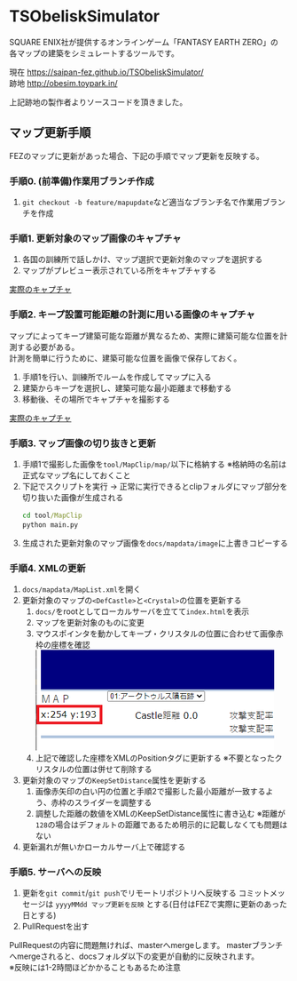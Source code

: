 # TSObeliskSimulator
SQUARE ENIX社が提供するオンラインゲーム「FANTASY EARTH ZERO」の  
各マップの建築をシミュレートするツールです。

現在 https://saipan-fez.github.io/TSObeliskSimulator/  
跡地 http://obesim.toypark.in/

上記跡地の製作者よりソースコードを頂きました。

## マップ更新手順

FEZのマップに更新があった場合、下記の手順でマップ更新を反映する。

### 手順0. (前準備)作業用ブランチ作成
1. `git checkout -b feature/mapupdate`など適当なブランチ名で作業用ブランチを作成

### 手順1. 更新対象のマップ画像のキャプチャ

1. 各国の訓練所で話しかけ、マップ選択で更新対象のマップを選択する
2. マップがプレビュー表示されている所をキャプチャする

[実際のキャプチャ](img/1_mapcapture.png)

### 手順2. キープ設置可能距離の計測に用いる画像のキャプチャ

マップによってキープ建築可能な距離が異なるため、実際に建築可能な位置を計測する必要がある。  
計測を簡単に行うために、建築可能な位置を画像で保存しておく。  

1. 手順1を行い、訓練所でルームを作成してマップに入る
2. 建築からキープを選択し、建築可能な最小距離まで移動する
3. 移動後、その場所でキャプチャを撮影する

[実際のキャプチャ](img/2_keepcapture.png)

### 手順3. マップ画像の切り抜きと更新

1. 手順1で撮影した画像を`tool/MapClip/map/`以下に格納する
   ※格納時の名前は正式なマップ名にしておくこと
2. 下記でスクリプトを実行
    → 正常に実行できるとclipフォルダにマップ部分を切り抜いた画像が生成される
    ```bat
    cd tool/MapClip
    python main.py
    ```
4. 生成された更新対象のマップ画像を`docs/mapdata/image`に上書きコピーする

### 手順4. XMLの更新

1. `docs/mapdata/MapList.xml`を開く
2. 更新対象のマップの`<DefCastle>`と`<Crystal>`の位置を更新する
    1. `docs/`をrootとしてローカルサーバを立てて`index.html`を表示
    2. マップを更新対象のものに変更
    3. マウスポインタを動かしてキープ・クリスタルの位置に合わせて画像赤枠の座標を確認
       ![](img/4-positionupdate.png)
    4. 上記で確認した座標をXMLのPositionタグに更新する
       ※不要となったクリスタルの位置は併せて削除する
3. 更新対象のマップの`KeepSetDistance`属性を更新する
    1. 画像赤矢印の白い円の位置と手順2で撮影した最小距離が一致するよう、赤枠のスライダーを調整する
    2. 調整した距離の数値をXMLのKeepSetDistance属性に書き込む
       ※距離が`128`の場合はデフォルトの距離であるため明示的に記載しなくても問題はない
4. 更新漏れが無いかローカルサーバ上で確認する

### 手順5. サーバへの反映

1. 更新を`git commit`/`git push`でリモートリポジトリへ反映する
   コミットメッセージは `yyyyMMdd マップ更新を反映` とする(日付はFEZで実際に更新のあった日とする)
2. PullRequestを出す

PullRequestの内容に問題無ければ、masterへmergeします。
masterブランチへmergeされると、docsフォルダ以下の変更が自動的に反映されます。  
※反映には1-2時間ほどかかることもあるため注意
